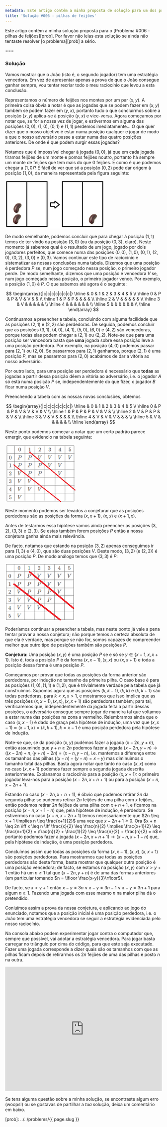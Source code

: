 ```yaml
---
metadata: Este artigo contém a minha proposta de solução para um dos problemas deste blogue.
title: 'Solução #006 - pilhas de feijões'
---
```


Este artigo contém a minha solução proposta para o [Problema #006 - pilhas de feijões][prob]. Por favor não leias esta solução se ainda não tentaste resolver [o problema][prob] a sério.

===

### Solução

Vamos mostrar que o João (isto é, o segundo jogador) tem uma estratégia vencedora. Em vez de apresentar apenas a prova de que o João consegue ganhar sempre, vou tentar recriar todo o meu raciocínio que levou a esta conclusão.

Representamos o número de feijões nos montes por um par $(x, y)$. A primeira coisa óbvia a notar é que as jogadas que se podem fazer em $(x, y)$ também se podem fazer em $(y, x)$, portanto tudo o que concluírmos sobre a posição $(x, y)$ aplica-se à posição $(y, x)$ e vice-versa. Agora começamos por notar que, se for a nossa vez de jogar, e estivermos em alguma das posições $(0, 0)$, $(1, 0)$, $(0, 1)$ e $(1, 1)$ perdemos imediatamente... O que quer dizer que o nosso objetivo é estar numa posição qualquer e jogar de modo a que o nosso adversário passe a estar numa das quatro posições anteriores. De onde é que podem surgir essas jogadas?

Notamos que é impossível chegar à jogada $(0, 0)$, já que em cada jogada tiramos feijões de um monte e pomos feijões noutro, portanto há sempre um monte de feijões que tem mais do que $0$ feijões. E como é que podemos chegar a $(1, 0)$? É fácil de ver que só a posição $(0, 2)$ pode dar origem à posição $(1, 0)$, da maneira representada pela figura seguinte:

![A posição (2, 0) transforma-se na posição (0, 1)](move_basic.png)

De modo semelhante, podemos concluir que para chegar à posição $(1, 1)$ temos de ter vindo da posição $(3, 0)$ (ou da posição $(0, 3)$, claro). Neste momento já sabemos qual é o resultado de um jogo, jogado por dois jogadores perfeitos, que comece numa das posições $(0, 0)$, $(1, 0)$, $(0, 1)$, $(2, 0)$, $(0, 2)$, $(3, 0)$ e $(0, 3)$. Vamos continuar este tipo de raciocínio e sistematizar as nossas conclusões numa tabela. Dizemos que uma posição é perdedora $P$ se, num jogo começado nessa posição, o primeiro jogador perde. De modo semelhante, dizemos que uma posição é vencedora $V$ se, num jogo começado nessa posição, o primeiro jogador vence. Por exemplo, a posição $(1, 0)$ é $P$. O que sabemos até agora é o seguinte:

$$
\begin{array}{|c|c|c|c|c|c|c|}
\hline & 0 & 1 & 2 & 3 & 4 & 5 \\
\hline
 0 & P & P & V & V & & \\
\hline 1 &  P & P & & & & \\
\hline
 2 &  V &  & & & & \\
\hline 3 & V & & & & & \\
\hline 4 &  &  & & & & \\
\hline 5 &  & & & & & \\
\hline
\end{array}
$$

Continuamos a preencher a tabela, concluindo com alguma facilidade que as posições $(2, 1)$ e $(2, 2)$ são perdedoras. De seguida, podemos concluir que as posições $(3, 1)$, $(4, 0)$, $(4, 1)$, $(5, 0)$, $(6, 0)$ e $(4, 2)$ são vencedoras, porque todas elas podem chegar a $(2, 1)$ ou $(2, 2)$. Note-se que para uma posição ser vencedora basta que **uma** jogada sobre essa posição leve a uma posição perdedora. Por exemplo, na posição $(4, 0)$ podemos passar para $(2, 1)$ ou $(2, 0)$. Se passarmos para $(2, 1)$ ganhamos, porque $(2, 1)$ é uma posição $P$, mas se passarmos para $(2, 0)$ acabámos de dar a vitória ao nosso adversário.

Por outro lado, para uma posição ser perdedora é necessário que **todas** as jogadas a partir dessa posição dêem a vitória ao adversário, i.e. o jogador $A$ só está numa posição $P$ se, independentemente do que fizer, o jogador $B$ ficar numa posição $V$.

Preenchendo a tabela com as nossas novas conclusões, obtemos

$$
\begin{array}{|c|c|c|c|c|c|c|}
\hline & 0 & 1 & 2 & 3 & 4 & 5 \\
\hline
 0 & P & P & V & V & V & V \\
\hline 1 &  P & P & P & V & V & \\
\hline
 2 &  V & P & P & & V & \\
\hline 3 & V & V & & & & \\
\hline 4 & V  & V & V & & & \\
\hline 5 & V  & & & & & \\
\hline
\end{array}
$$

Neste ponto podemos começar a notar que um certo padrão parece emergir, que evidencio na tabela seguinte:

![Tabela de cima com o padrão em evidência](pattern.png)

Neste momento podemos ser levados a conjeturar que as posições perdedoras são as posições da forma $(x, x+1)$, $(x, x)$ e $(x+1, x)$.

Antes de testarmos essa hipótese vamos ainda preencher as posições $(3, 2)$, $(3, 3)$ e $(2, 3)$. Se estas também forem posições $P$ então a nossa conjetura ganha ainda mais relevância.

De facto, notamos que estando na posição $(3, 2)$ apenas conseguimos ir para $(1, 3)$ e $(4, 0)$, que são duas posições $V$. Deste modo, $(3, 2)$ (e $(2, 3)$) é uma posição $P$. De modo análogo temos que $(3, 3)$ é $P$:

![Tabela de cima com o padrão ainda mais demarcado](pattern2.png)

Poderíamos continuar a preencher a tabela, mas neste ponto já vale a pena tentar provar a nossa conjetura; não porque temos a certeza absoluta de que ela é verdade, mas porque se não for, somos capazes de compreender melhor que outro tipo de posições também são posições $P$.

**Conjetura**: Uma posição $(x,y)$ é uma posição $P$ se e só se $y \in \{x-1, x, x+1\}$. Isto é, toda a posição $P$ é da forma $(x,x-1),(x,x)$ ou $(x,x+1)$ e toda a posição dessa forma é uma posição $P$.

Começamos por provar que todas as posições da forma anterior são perdedoras, por indução no tamanho da primeira pilha. O caso base é para as posições $(1,0), (1,1)$ e $(1,2)$, que é trivialmente verdade pela tabela que já construímos. Supomos agora que as posições $(k,k-1), (k,k)$ e $(k,k+1)$ são todas perdedoras, para $k < x, x>1$, e mostramos que isso implica que as três posições $(x,x-1), (x,x), (x,x+1)$ são perdedoras também; para tal, verificaremos que, independentemente da jogada feita a partir dessas posições, o adversário consegue sempre jogar de maneira tal que voltamos a estar numa das posições na zona a vermelho. Relembramos ainda que o caso $(x, x-1)$ é dado de graça pela hipótese de indução, uma vez que $(x, x-1) \approx (x-1, x) = (k, k+1), k=x-1$ é uma posição perdedora pela hipótese de indução.

Note-se que, se da posição $(x, y)$ pudémos fazer a jogada $(x - 2n, y + n)$, então assumindo que $y + n \geq 2n$ podemos fazer a jogada $(x - 2n, y+n) \to ((x-2n) + n, (y+n) - 2n) = (x - n, y - n)$, i.e. mantemos a diferença entre os tamanhos das pilhas ($(x-n)-(y-n) = x-y$) mas diminuimos o tamanho total das pilhas. Basta agora notar que tanto no caso $(x,x)$ como no caso $(x,x+1)$ podemos fazer sempre a segunda jogada descrita anteriormente. Explanamos o raciocínio para a posição $(x, x+1)$: o primeiro jogador leva-nos para a posição $(x - 2n, x + n + 1)$ ou para a posição $(x + n, x - 2n + 1)$.

Estando no caso $(x - 2n, x + n + 1)$, é óbvio que podemos retirar $2n$ da segunda pilha: se pudemos retirar $2n$ feijões de uma pilha com $x$ feijões, então podemos retirar $2n$ feijões de uma pilha com $x + n + 1$, e ficamos na posição $(x - n, x + 1 - n)$ que, pela hipótese de indução, é perdedora. Se estivermos no caso $(x + n, x - 2n + 1)$ temos necessariamente que $2n \leq x + 1 \implies n \leq \frac{x+1}{2}$ uma vez que $x-2n+1\geq 0$. Ora $x + n \leq 2n \iff x \leq n \iff \frac{x}{2} \leq \frac{n}{2} \implies \frac{x+1}{2} \leq \frac{n+1}{2} = \frac{n}{2} + \frac{1}{2} \leq \frac{n}{2} + \frac{n}{2} = n$ e portanto podemos fazer a jogada $(x - 2n, x + n + 1) \to (x - n, x + 1 - n)$ que, pela hipótese de indução, é uma posição perdedora.

Concluímos assim que todas as posições da forma $(x, x-1), (x,x), (x, x+1)$ são posições perdedoras. Para mostrarmos que todas as posições perdedoras são desta forma, basta mostrar que qualquer outra posição é uma posição vencedora; de facto, se estamos na posição $(x, y)$ com $x > y+1$ então há um $n \geq 1$ tal que $(x - 2n, y + n)$ é de uma das formas anteriores (em particular tomando $n = \lfloor \frac{x-y}{3}\rfloor$).

De facto, se $x > y + 1$ então $x - y = 3n \vee x - y = 3n-1 \vee x - y = 3n + 1$ para algum $n \geq 1$. Fazendo uma jogada com esse mesmo $n$ na maior pilha dá o pretendido.

Conluímos assim a prova da nossa conjetura, e aplicando ao jogo do enunciado, notamos que a posição inicial é uma posição perdedora, i.e. o João tem uma estratégia vencedora se seguir a estratégia evidenciada pelo nosso raciocínio.

Na consola abaixo podem experimentar jogar contra o computador que, sempre que possível, vai adotar a estratégia vencedora. Para jogar basta carregar no triângulo por cima do código, para que este seja executado. Fazer uma jogada corresponde a dizer quais são os tamanhos com que as pilhas ficam depois de retirarmos os $2n$ feijões de uma das pilhas e posto $n$ na outra.

<iframe allowfullscreen="true" allowtransparency="true" frameborder="no" height="400px" sandbox="allow-forms allow-pointer-lock allow-popups allow-same-origin allow-scripts allow-modals" scrolling="no" src="https://repl.it/@RojerGS/PerfectStackedBeans?lite=true" width="100%"></iframe>

Se tens alguma questão sobre a minha solução, se encontraste algum erro (woops!) ou se gostavas de partilhar a *tua* solução, deixa um comentário em baixo.

[prob]: ../../problems/{{ page.slug }}
